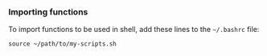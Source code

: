 ### Importing functions 
To import functions to be used in shell, add these lines to the `~/.bashrc` file: 

`source ~/path/to/my-scripts.sh`